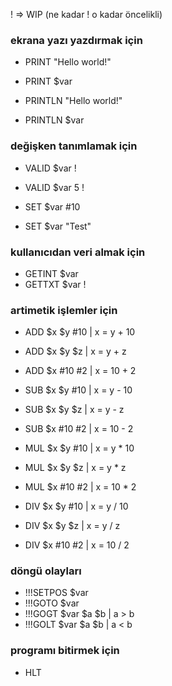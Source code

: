 ! => WIP (ne kadar ! o kadar öncelikli)

### ekrana yazı yazdırmak için

* PRINT "Hello world!"
* PRINT $var

* PRINTLN "Hello world!"
* PRINTLN $var

### değişken tanımlamak için

* VALID $var !
* VALID $var 5 !

* SET $var #10
* SET $var "Test"

### kullanıcıdan veri almak için

* GETINT $var
* GETTXT $var !

### artimetik işlemler için

* ADD $x $y #10 | x = y + 10
* ADD $x $y $z  | x = y + z
* ADD $x #10 #2 | x = 10 + 2

* SUB $x $y #10 | x = y - 10
* SUB $x $y $z  | x = y - z
* SUB $x #10 #2 | x = 10 - 2

* MUL $x $y #10 | x = y * 10
* MUL $x $y $z  | x = y * z
* MUL $x #10 #2 | x = 10 * 2

* DIV $x $y #10 | x = y / 10
* DIV $x $y $z  | x = y / z
* DIV $x #10 #2 | x = 10 / 2

### döngü olayları

* !!!SETPOS $var
* !!!GOTO $var
* !!!GOGT $var $a $b | a > b
* !!!GOLT $var $a $b | a < b

### programı bitirmek için

* HLT